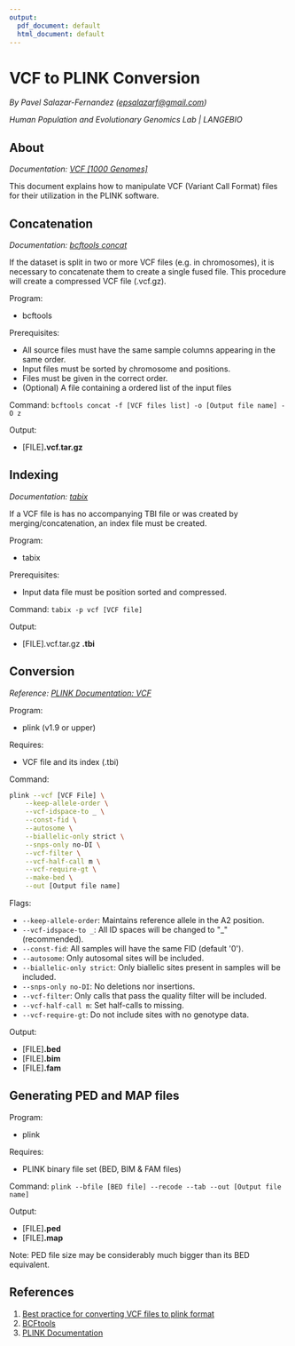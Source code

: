 ```yaml
---
output:
  pdf_document: default
  html_document: default
---
```

# VCF to PLINK Conversion

*By Pavel Salazar-Fernandez (epsalazarf@gmail.com)*

*Human Population and Evolutionary Genomics Lab | LANGEBIO*

## About
*Documentation: [VCF [1000 Genomes]](http://www.1000genomes.org/wiki/analysis/variant%20call%20format/vcf-variant-call-format-version-41)*

This document explains how to manipulate VCF (Variant Call Format) files for their utilization in the PLINK software.

## Concatenation
*Documentation: [bcftools concat](https://samtools.github.io/bcftools/bcftools.html#concat)*

If the dataset is split in two or more VCF files (e.g. in chromosomes), it is necessary to concatenate them to create a single fused file. This procedure will create a compressed VCF file (.vcf.gz).

Program:
* bcftools

Prerequisites:
* All source files must have the same sample columns appearing in the same order.
* Input files must be sorted by chromosome and positions.
* Files must be given in the correct order.
* (Optional) A file containing a ordered list of the input files

Command:
`bcftools concat -f [VCF files list] -o [Output file name] -O z`

Output:
* [FILE]**.vcf.tar.gz**

## Indexing
*Documentation: [tabix](http://www.htslib.org/doc/tabix.html)*

If a VCF file is has no accompanying TBI file or was created by merging/concatenation, an index file must be created.

Program:
* tabix

Prerequisites:
* Input data file must be position sorted and compressed.

Command:
`tabix -p vcf [VCF file]`

Output:
* [FILE].vcf.tar.gz **.tbi**

## Conversion
*Reference: [PLINK Documentation: VCF](https://www.cog-genomics.org/plink2/input#vcf)*

Program:
* plink (v1.9 or upper)

Requires:
* VCF file and its index (.tbi)

Command:

```bash
plink --vcf [VCF File] \
	--keep-allele-order \
	--vcf-idspace-to _ \
	--const-fid \
	--autosome \
	--biallelic-only strict \
	--snps-only no-DI \
	--vcf-filter \
	--vcf-half-call m \
	--vcf-require-gt \
	--make-bed \
	--out [Output file name]
```
Flags:
* `--keep-allele-order`: Maintains reference allele in the A2 position.
* `--vcf-idspace-to _`: All ID spaces will be changed to "_" (recommended).
* `--const-fid`: All samples will have the same FID (default '0').
* `--autosome`: Only autosomal sites will be included.
* `--biallelic-only strict`: Only biallelic sites present in samples will be included.
* `--snps-only no-DI`: No deletions nor insertions.
* `--vcf-filter`: Only calls that pass the quality filter will be included.
* `--vcf-half-call m`: Set half-calls to missing.
* `--vcf-require-gt`: Do not include sites with no genotype data.

Output:
* [FILE]**.bed**
* [FILE]**.bim**
* [FILE]**.fam**

## Generating PED and MAP files

Program:
* plink

Requires:
* PLINK binary file set (BED, BIM & FAM files)

Command:
`plink --bfile [BED file] --recode --tab --out [Output file name]`

Output:
* [FILE]**.ped**
* [FILE]**.map**

Note:
PED file size may be considerably much bigger than its BED equivalent.

## References
1. [Best practice for converting VCF files to plink format](http://apol1.blogspot.mx/2014/11/best-practice-for-converting-vcf-files.html)
2. [BCFtools](http://samtools.github.io/bcftools/bcftools.html)
3. [PLINK Documentation](https://www.cog-genomics.org/plink2/input#vcf)
